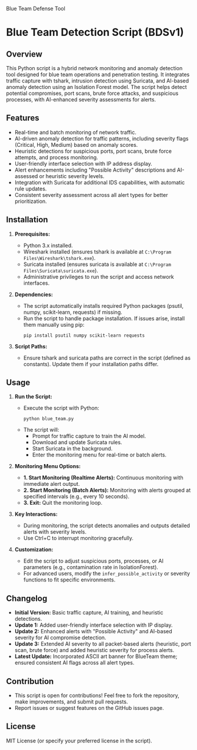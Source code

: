 
 Blue Team Defense Tool

# Blue Team Detection Script (BDSv1)

## Overview
This Python script is a hybrid network monitoring and anomaly detection tool designed for blue team operations and penetration testing. It integrates traffic capture with tshark, intrusion detection using Suricata, and AI-based anomaly detection using an Isolation Forest model. The script helps detect potential compromises, port scans, brute force attacks, and suspicious processes, with AI-enhanced severity assessments for alerts.

## Features
- Real-time and batch monitoring of network traffic.
- AI-driven anomaly detection for traffic patterns, including severity flags (Critical, High, Medium) based on anomaly scores.
- Heuristic detections for suspicious ports, port scans, brute force attempts, and process monitoring.
- User-friendly interface selection with IP address display.
- Alert enhancements including "Possible Activity" descriptions and AI-assessed or heuristic severity levels.
- Integration with Suricata for additional IDS capabilities, with automatic rule updates.
- Consistent severity assessment across all alert types for better prioritization.

## Installation
1. **Prerequisites:**
   - Python 3.x installed.
   - Wireshark installed (ensures tshark is available at `C:\Program Files\Wireshark\tshark.exe`).
   - Suricata installed (ensures suricata is available at `C:\Program Files\Suricata\suricata.exe`).
   - Administrative privileges to run the script and access network interfaces.

2. **Dependencies:**
   - The script automatically installs required Python packages (psutil, numpy, scikit-learn, requests) if missing.
   - Run the script to handle package installation. If issues arise, install them manually using pip:
     ```
     pip install psutil numpy scikit-learn requests
     ```

3. **Script Paths:**
   - Ensure tshark and suricata paths are correct in the script (defined as constants). Update them if your installation paths differ.

## Usage
1. **Run the Script:**
   - Execute the script with Python:
     ```
     python blue_team.py
     ```
   - The script will:
     - Prompt for traffic capture to train the AI model.
     - Download and update Suricata rules.
     - Start Suricata in the background.
     - Enter the monitoring menu for real-time or batch alerts.

2. **Monitoring Menu Options:**
   - **1. Start Monitoring (Realtime Alerts):** Continuous monitoring with immediate alert output.
   - **2. Start Monitoring (Batch Alerts):** Monitoring with alerts grouped at specified intervals (e.g., every 10 seconds).
   - **3. Exit:** Quit the monitoring loop.

3. **Key Interactions:**
   - During monitoring, the script detects anomalies and outputs detailed alerts with severity levels.
   - Use Ctrl+C to interrupt monitoring gracefully.

4. **Customization:**
   - Edit the script to adjust suspicious ports, processes, or AI parameters (e.g., contamination rate in IsolationForest).
   - For advanced users, modify the `infer_possible_activity` or severity functions to fit specific environments.

## Changelog
- **Initial Version:** Basic traffic capture, AI training, and heuristic detections.
- **Update 1:** Added user-friendly interface selection with IP display.
- **Update 2:** Enhanced alerts with "Possible Activity" and AI-based severity for AI compromise detection.
- **Update 3:** Extended AI severity to all packet-based alerts (heuristic, port scan, brute force) and added heuristic severity for process alerts.
- **Latest Update:** Incorporated ASCII art banner for BlueTeam theme; ensured consistent AI flags across all alert types.

## Contribution
- This script is open for contributions! Feel free to fork the repository, make improvements, and submit pull requests.
- Report issues or suggest features on the GitHub issues page.

## License
MIT License (or specify your preferred license in the script).
